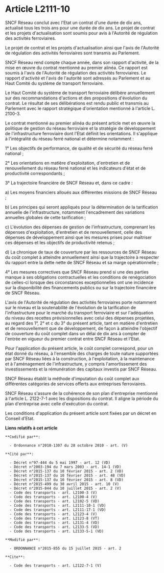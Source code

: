 # Article L2111-10

SNCF Réseau conclut avec l'Etat un contrat d'une durée de dix ans, actualisé tous les trois ans pour une durée de dix ans. Le
projet de contrat et les projets d'actualisation sont soumis pour avis à l'Autorité de régulation des activités
ferroviaires. 

Le projet de contrat et les projets d'actualisation ainsi que l'avis de l'Autorité de régulation des activités ferroviaires
sont transmis au Parlement. 

SNCF Réseau rend compte chaque année, dans son rapport d'activité, de la mise en œuvre du contrat mentionné au premier
alinéa. Ce rapport est soumis à l'avis de l'Autorité de régulation des activités ferroviaires. Le rapport d'activité et
l'avis de l'autorité sont adressés au Parlement et au Haut Comité du système de transport ferroviaire. 

Le Haut Comité du système de transport ferroviaire délibère annuellement sur des recommandations d'actions et des
propositions d'évolution du contrat. Le résultat de ses délibérations est rendu public et transmis au Parlement avec le
rapport stratégique d'orientation mentionné à l'article L. 2100-3. 

Le contrat mentionné au premier alinéa du présent article met en œuvre la politique de gestion du réseau ferroviaire et la
stratégie de développement de l'infrastructure ferroviaire dont l'Etat définit les orientations. Il s'applique à
l'intégralité du réseau ferré national et détermine notamment : 

1° Les objectifs de performance, de qualité et de sécurité du réseau ferré national ; 

2° Les orientations en matière d'exploitation, d'entretien et de renouvellement du réseau ferré national et les indicateurs
d'état et de productivité correspondants ; 

3° La trajectoire financière de SNCF Réseau et, dans ce cadre : 

a) Les moyens financiers alloués aux différentes missions de SNCF Réseau ; 

b) Les principes qui seront appliqués pour la détermination de la tarification annuelle de l'infrastructure, notamment
l'encadrement des variations annuelles globales de cette tarification ; 

c) L'évolution des dépenses de gestion de l'infrastructure, comprenant les dépenses d'exploitation, d'entretien et de
renouvellement, celle des dépenses de développement ainsi que les mesures prises pour maîtriser ces dépenses et les objectifs
de productivité retenus ; 

d) La chronique de taux de couverture par les ressources de SNCF Réseau du coût complet à atteindre annuellement ainsi que la
trajectoire à respecter du rapport entre la dette nette de SNCF Réseau et sa marge opérationnelle ; 

4° Les mesures correctives que SNCF Réseau prend si une des parties manque à ses obligations contractuelles et les conditions
de renégociation de celles-ci lorsque des circonstances exceptionnelles ont une incidence sur la disponibilité des
financements publics ou sur la trajectoire financière de SNCF Réseau. 

L'avis de l'Autorité de régulation des activités ferroviaires porte notamment sur le niveau et la soutenabilité de
l'évolution de la tarification de l'infrastructure pour le marché du transport ferroviaire et sur l'adéquation du niveau des
recettes prévisionnelles avec celui des dépenses projetées, au regard des 1°, 2° et c du 3° du présent article, tant en
matière d'entretien et de renouvellement que de développement, de façon à atteindre l'objectif de couverture du coût complet
dans un délai de dix ans à compter de l'entrée en vigueur du premier contrat entre SNCF Réseau et l'Etat. 

Pour l'application du présent article, le coût complet correspond, pour un état donné du réseau, à l'ensemble des charges de
toute nature supportées par SNCF Réseau liées à la construction, à l'exploitation, à la maintenance et à l'aménagement de
l'infrastructure, y compris l'amortissement des investissements et la rémunération des capitaux investis par SNCF Réseau. 

SNCF Réseau établit la méthode d'imputation du coût complet aux différentes catégories de services offerts aux entreprises
ferroviaires. 

SNCF Réseau s'assure de la cohérence de son plan d'entreprise mentionné à l'article L. 2122-7-1 avec les dispositions du
contrat. Il aligne la période du plan d'entreprise avec celle d'exécution du contrat. 

Les conditions d'application du présent article sont fixées par un décret en Conseil d'Etat.

**Liens relatifs à cet article**

	**Codifié par**:

	  - Ordonnance n°2010-1307 du 28 octobre 2010 - art. (V)

	**Cité par**:

	  - Décret n°97-444 du 5 mai 1997 - art. 12 (VD)
	  - Décret n°2003-194 du 7 mars 2003 - art. 14-1 (VD)
	  - Décret n°2015-137 du 10 février 2015 - art. 2 (VD)
	  - Décret n°2015-137 du 10 février 2015 - art. 48 (VD)
	  - Décret n°2015-137 du 10 février 2015 - art. 8 (VD)
	  - Décret n°2015-499 du 30 avril 2015 - art. 10 (V)
	  - Décret n°2015-844 du 10 juillet 2015 - art. 2 (V)
	  - Code des transports - art. L2100-3 (V)
	  - Code des transports - art. L2100-4 (V)
	  - Code des transports - art. L2102-5 (VD)
	  - Code des transports - art. L2111-10-1 (VD)
	  - Code des transports - art. L2111-17-1 (VD)
	  - Code des transports - art. L2123-4 (V)
	  - Code des transports - art. L2123-8 (VT)
	  - Code des transports - art. L2131-4 (VD)
	  - Code des transports - art. L2133-5 (VD)
	  - Code des transports - art. L2133-5-1 (VD)

	**Modifié par**:

	  - ORDONNANCE n°2015-855 du 15 juillet 2015 - art. 2

	**Cite**:

	  - Code des transports - art. L2122-7-1 (V)
